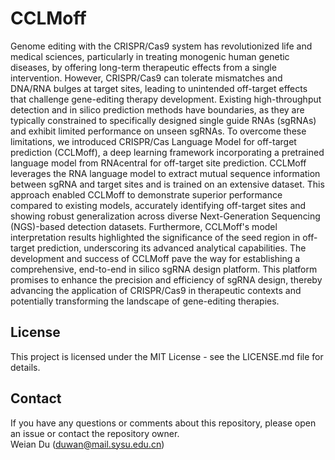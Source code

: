 # CCLMoff
Genome editing with the CRISPR/Cas9 system has revolutionized life and medical sciences, particularly in treating monogenic human genetic diseases, by offering long-term therapeutic effects from a single intervention. 
However, CRISPR/Cas9 can tolerate mismatches and DNA/RNA bulges at target sites, leading to unintended off-target effects that challenge gene-editing therapy development. 
Existing high-throughput detection and in silico prediction methods have boundaries, as they are typically constrained to specifically designed single guide RNAs (sgRNAs) and exhibit limited performance on unseen sgRNAs.
To overcome these limitations, we introduced CRISPR/Cas Language Model for off-target prediction (CCLMoff), a deep learning framework incorporating a pretrained language model from RNAcentral for off-target site prediction. CCLMoff leverages the RNA language model to extract mutual sequence information between sgRNA and target sites and is trained on an extensive dataset. This approach enabled CCLMoff to demonstrate superior performance compared to existing models, accurately identifying off-target sites and showing robust generalization across diverse Next-Generation Sequencing (NGS)-based detection datasets. Furthermore, CCLMoff's model interpretation results highlighted the significance of the seed region in off-target prediction, underscoring its advanced analytical capabilities. The development and success of CCLMoff pave the way for establishing a comprehensive, end-to-end in silico sgRNA design platform. This platform promises to enhance the precision and efficiency of sgRNA design, thereby advancing the application of CRISPR/Cas9 in therapeutic contexts and potentially transforming the landscape of gene-editing therapies. 

## License
This project is licensed under the MIT License - see the LICENSE.md file for details.

## Contact
If you have any questions or comments about this repository, please open an issue or contact the repository owner.  
Weian Du (duwan@mail.sysu.edu.cn)
